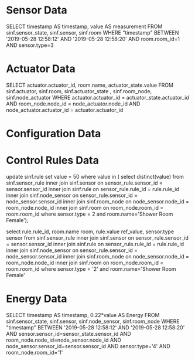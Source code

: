 Sensor Data
===============
SELECT timestamp AS timestamp, value AS measurement 
FROM sinf.sensor_state, sinf.sensor, sinf.room
WHERE "timestamp"
BETWEEN '2019-05-28 12:58:12' AND '2019-05-28 12:58:20'
AND room.room_id=1 AND sensor.type=3


Actuator Data
===============
SELECT actuator.actuator_id, room.name, actuator_state.value 
FROM sinf.actuator, sinf.room, sinf.actuator_state , sinf.room_node, sinf.node_actuator
WHERE actuator.actuator_id = actuator_state.actuator_id AND room_node.node_id = node_actuator.node_id AND node_actuator.actuator_id = actuator.actuator_id


Configuration Data
===============
Control Rules Data
===============
update sinf.rule set value = 50
where value in ( 
select  distinct(value)
from sinf.sensor_rule
inner join sinf.sensor on sensor_rule.sensor_id = sensor.sensor_id
inner join sinf.rule on sensor_rule.rule_id = rule.rule_id
inner join sinf.node_sensor on sensor_rule.sensor_id = node_sensor.sensor_id
inner join sinf.room_node on node_sensor.node_id = room_node.node_id
inner join sinf.room on room_node.room_id = room.room_id
where sensor.type = 2 and room.name='Shower Room Female');

select  rule.rule_id, room.name room, rule.value ref_value, sensor.type sensor
from sinf.sensor_rule
inner join sinf.sensor on sensor_rule.sensor_id = sensor.sensor_id
inner join sinf.rule on sensor_rule.rule_id = rule.rule_id
inner join sinf.node_sensor on sensor_rule.sensor_id = node_sensor.sensor_id
inner join sinf.room_node on node_sensor.node_id = room_node.node_id
inner join sinf.room on room_node.room_id = room.room_id
where sensor.type = '2' and room.name='Shower Room Female'


Energy Data
===============
SELECT timestamp AS timestamp, 0.22*value AS Energy FROM sinf.sensor_state, sinf.sensor, sinf.node_sensor, sinf.room_node WHERE "timestamp" BETWEEN '2019-05-28 12:58:12' AND '2019-05-28 12:58:20' AND sensor.sensor_id=sensor_state.sensor_id AND room_node.node_id=node_sensor.node_id AND node_sensor.sensor_id=sensor.sensor_id AND sensor.type='4' AND room_node.room_id='1'